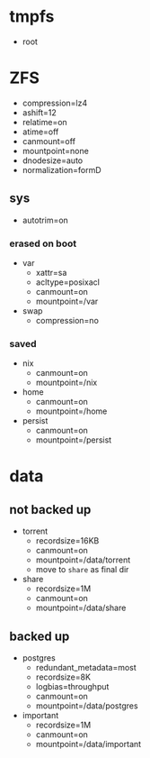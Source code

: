 # tmpfs
- root

# ZFS

- compression=lz4
- ashift=12
- relatime=on
- atime=off
- canmount=off
- mountpoint=none
- dnodesize=auto
- normalization=formD

## sys
- autotrim=on

### erased on boot
- var
	- xattr=sa
	- acltype=posixacl
	- canmount=on
	- mountpoint=/var
- swap
	- compression=no

### saved
- nix
	- canmount=on
	- mountpoint=/nix
- home
	- canmount=on
	- mountpoint=/home
- persist
	- canmount=on
	- mountpoint=/persist


# data


## not backed up
- torrent
	- recordsize=16KB
	- canmount=on
	- mountpoint=/data/torrent
	- move to `share` as final dir
- share
	- recordsize=1M
	- canmount=on
	- mountpoint=/data/share

## backed up
- postgres
	- redundant_metadata=most
	- recordsize=8K
	- logbias=throughput
	- canmount=on
	- mountpoint=/data/postgres
- important
	- recordsize=1M
	- canmount=on
	- mountpoint=/data/important

